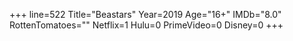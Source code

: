 +++
line=522
Title="Beastars"
Year=2019
Age="16+"
IMDb="8.0"
RottenTomatoes=""
Netflix=1
Hulu=0
PrimeVideo=0
Disney=0
+++

